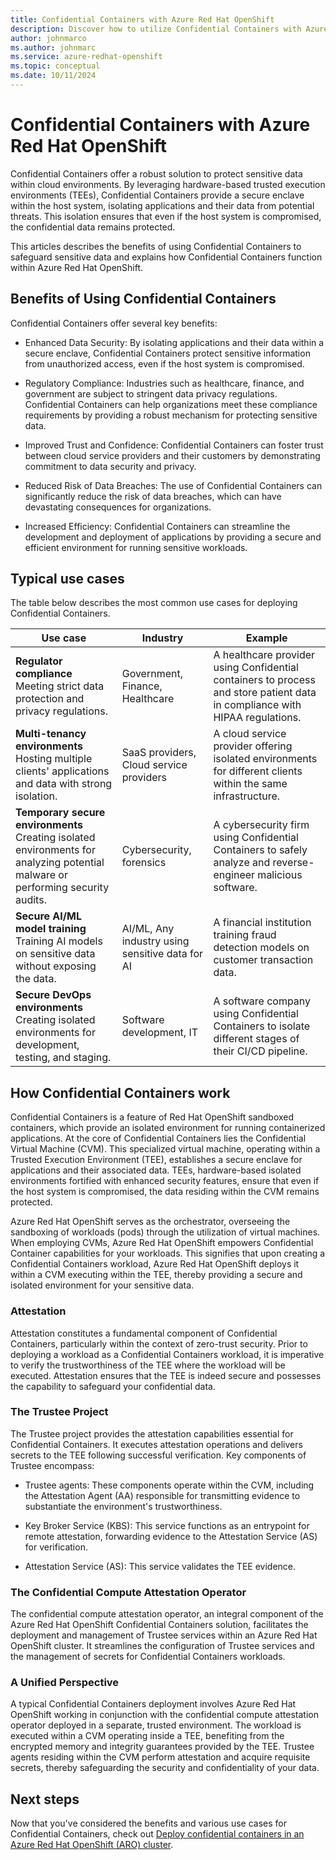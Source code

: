 ```yaml
---
title: Confidential Containers with Azure Red Hat OpenShift
description: Discover how to utilize Confidential Containers with Azure Red Hat OpenShift to protect sensitive data.
author: johnmarco
ms.author: johnmarc
ms.service: azure-redhat-openshift
ms.topic: conceptual
ms.date: 10/11/2024
---
```

# Confidential Containers with Azure Red Hat OpenShift

Confidential Containers offer a robust solution to protect sensitive data within cloud environments. By leveraging hardware-based trusted execution environments (TEEs), Confidential Containers provide a secure enclave within the host system, isolating applications and their data from potential threats. This isolation ensures that even if the host system is compromised, the confidential data remains protected.

This articles describes the benefits of using Confidential Containers to safeguard sensitive data and explains how Confidential Containers function within Azure Red Hat OpenShift.


## Benefits of Using Confidential Containers

Confidential Containers offer several key benefits:

- Enhanced Data Security: By isolating applications and their data within a secure enclave, Confidential Containers protect sensitive information from unauthorized access, even if the host system is compromised.

- Regulatory Compliance: Industries such as healthcare, finance, and government are subject to stringent data privacy regulations. Confidential Containers can help organizations meet these compliance requirements by providing a robust mechanism for protecting sensitive data.

- Improved Trust and Confidence: Confidential Containers can foster trust between cloud service providers and their customers by demonstrating commitment to data security and privacy.

- Reduced Risk of Data Breaches: The use of Confidential Containers can significantly reduce the risk of data breaches, which can have devastating consequences for organizations.

- Increased Efficiency: Confidential Containers can streamline the development and deployment of applications by providing a secure and efficient environment for running sensitive workloads.

## Typical use cases

The table below describes the most common use cases for deploying Confidential Containers.

|Use case  |Industry  |Example  |
|---------|---------|---------|
|**Regulator compliance**<br>Meeting strict data protection and privacy regulations. |Government, Finance, Healthcare |A healthcare provider using Confidential containers to process and store patient data in compliance with HIPAA regulations. |
|**Multi-tenancy environments**<br>Hosting multiple clients' applications and data with strong isolation. |SaaS providers, Cloud service providers |A cloud service provider offering isolated environments for different clients within the same infrastructure. |
|**Temporary secure environments**<br>Creating isolated environments for analyzing potential malware or performing security audits. |Cybersecurity, forensics | A cybersecurity firm using Confidential Containers to safely analyze and reverse-engineer malicious software. |
|**Secure AI/ML model training**<br>Training AI models on sensitive data without exposing the data. |AI/ML, Any industry using sensitive data for AI |A financial institution training fraud detection models on customer transaction data. |
|**Secure DevOps environments**<br>Creating isolated environments for development, testing, and staging. |Software development, IT |A software company using Confidential Containers to isolate different stages of their CI/CD pipeline. |

## How Confidential Containers work

Confidential Containers is a feature of Red Hat OpenShift sandboxed containers, which provide an isolated environment for running containerized applications. At the core of Confidential Containers lies the Confidential Virtual Machine (CVM). This specialized virtual machine, operating within a Trusted Execution Environment (TEE), establishes a secure enclave for applications and their associated data. TEEs, hardware-based isolated environments fortified with enhanced security features, ensure that even if the host system is compromised, the data residing within the CVM remains protected.

Azure Red Hat OpenShift serves as the orchestrator, overseeing the sandboxing of workloads (pods) through the utilization of virtual machines. When employing CVMs, Azure Red Hat OpenShift empowers Confidential Container capabilities for your workloads. This signifies that upon creating a Confidential Containers workload, Azure Red Hat OpenShift deploys it within a CVM executing within the TEE, thereby providing a secure and isolated environment for your sensitive data.

### Attestation

Attestation constitutes a fundamental component of Confidential Containers, particularly within the context of zero-trust security. Prior to deploying a workload as a Confidential Containers workload, it is imperative to verify the trustworthiness of the TEE where the workload will be executed. Attestation ensures that the TEE is indeed secure and possesses the capability to safeguard your confidential data.

### The Trustee Project

The Trustee project provides the attestation capabilities essential for Confidential Containers. It executes attestation operations and delivers secrets to the TEE following successful verification. Key components of Trustee encompass:

- Trustee agents: These components operate within the CVM, including the Attestation Agent (AA) responsible for transmitting evidence to substantiate the environment's trustworthiness.

- Key Broker Service (KBS): This service functions as an entrypoint for remote attestation, forwarding evidence to the Attestation Service (AS) for verification.

- Attestation Service (AS): This service validates the TEE evidence.

### The Confidential Compute Attestation Operator
The confidential compute attestation operator, an integral component of the Azure Red Hat OpenShift Confidential Containers solution, facilitates the deployment and management of Trustee services within an Azure Red Hat OpenShift cluster. It streamlines the configuration of Trustee services and the management of secrets for Confidential Containers workloads.


### A Unified Perspective

A typical Confidential Containers deployment involves Azure Red Hat OpenShift working in conjunction with the confidential compute attestation operator deployed in a separate, trusted environment. The workload is executed within a CVM operating inside a TEE, benefiting from the encrypted memory and integrity guarantees provided by the TEE. Trustee agents residing within the CVM perform attestation and acquire requisite secrets, thereby safeguarding the security and confidentiality of your data.

## Next steps

Now that you've considered the benefits and various use cases for Confidential Containers, check out [Deploy confidential containers in an Azure Red Hat OpenShift (ARO) cluster](howto-confidential-containers.md).
